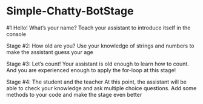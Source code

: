 # Simple-Chatty-BotStage 

#1 Hello! What’s your name?
Teach your assistant to introduce itself in the console

Stage #2: How old are you?
Use your knowledge of strings and numbers to make the assistant guess your age

Stage #3: Let’s count!
Your assistant is old enough to learn how to count. And you are experienced enough to apply the for-loop at this stage!

Stage #4: The student and the teacher
At this point, the assistant will be able to check your knowledge and ask multiple choice questions. Add some methods to your code and make the stage even better
